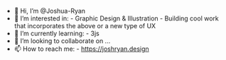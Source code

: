 - 👋 Hi, I’m @Joshua-Ryan
- 👀 I’m interested in:
      - Graphic Design & Illustration
      - Building cool work that incorporates the above or a new type of UX
- 🌱 I’m currently learning:
      - 3js
- 💞️ I’m looking to collaborate on ...
- 📫 How to reach me:
      - https://joshryan.design

<!---
Joshua-Ryan/Joshua-Ryan is a ✨ special ✨ repository because its `README.md` (this file) appears on your GitHub profile.
You can click the Preview link to take a look at your changes.
--->
